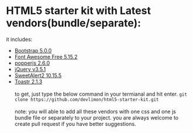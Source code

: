 # HTML5 starter kit with Latest vendors(bundle/separate):

it includes:
<ul>
<li><a href="https://getbootstrap.com/docs/5.0/getting-started/introduction/" target="_blank" class="list-group-item">Bootstrap 5.0.0</a></li>
<li><a href="https://getbootstrap.com/docs/5.0/getting-started/introduction/" target="_blank" class="list-group-item">Font Awesome Free 5.15.2</a></li>
<li><a href="https://popper.js.org/docs/v2/" target="_blank" class="list-group-item">popperjs 2.6.0</a></li>
<li><a href="https://jquery.com/" target="_blank" class="list-group-item">jQuery v3.5.1</a></li>
<li><a href="https://sweetalert2.github.io/" target="_blank" class="list-group-item">SweetAlert2 10.15.5</a></li>
<li><a href="https://github.com/CodeSeven/toastr" target="_blank" class="list-group-item">Toastr 2.1.3</a></li>
</li>
<br>
to get, just type the below command in your termianal and hit enter.
<code>git clone https://github.com/devlimon/html5-starter-kit.git </code>
<br><br>
note: you will able to add all these vendors with one css and one js bundle file or separately to your project. you are always welcome to create pull request if you have better suggestions.
